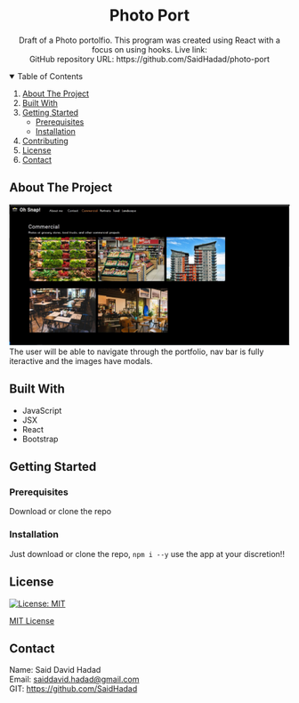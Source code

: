 <!-- PROJECT TITE -->
  <h1 align="center">Photo Port</h1>
  
  <!-- DESCRIPTION -->
  <p align="center">
  Draft of a Photo portolfio. This program was created using React with a focus on using hooks.
  <!-- DEPLOYED LINK -->
  Live link: 
  <br>
  GitHub repository URL: https://github.com/SaidHadad/photo-port

  <!-- TABLE OF CONTENTS -->
  <details open="open">
  <summary>Table of Contents</summary>
  <ol>
  <li><a href="#about-the-project">About The Project</a></li>
  <li><a href="#built-with">Built With</a></li>
  <li>
    <a href="#getting-started">Getting Started</a>
    <ul>
    <li><a href="#prerequisites">Prerequisites</a></li>
    <li><a href="#installation">Installation</a></li>
    </ul>
    </li>
  <li><a href="#contributing">Contributing</a></li>
  <li><a href="#license">License</a></li>
  <li><a href="#contact">Contact</a></li>
  </ol>
  </details>
  
  
  <!-- ABOUT THE PROJECT -->
  ## About The Project

  ![Photo Port](./src/assets/Capture.JPG) <br>
  The user will be able to navigate through the portfolio, nav bar is fully iteractive and the images have modals.
  
  ## Built With

  * JavaScript
  * JSX
  * React
  * Bootstrap
  
  <!-- GETTING STARTED -->
  
  ## Getting Started

  ### Prerequisites

  Download or clone the repo

  ### Installation

  Just download or clone the repo, `npm i --y` use the app at your discretion!!

  <!-- CONTRIBUTING -->
    
  <!-- LICENSE -->
  
  ## License

 [![License: MIT](https://img.shields.io/badge/License-MIT-yellow.svg)](https://opensource.org/licenses/MIT)

[MIT License](https://choosealicense.com/licenses/mit/)  
  
  <!-- CONTACT -->
  
  ## Contact
  Name: Said David Hadad <br>
  Email: saiddavid.hadad@gmail.com <br>
  GIT: https://github.com/SaidHadad <br>